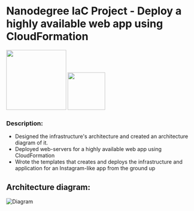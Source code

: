 # Nanodegree IaC Project - Deploy a highly available web app using CloudFormation
<img src="https://cdn.jsdelivr.net/gh/devicons/devicon/icons/amazonwebservices/amazonwebservices-plain-wordmark.svg" width="160" /> <img src="https://static-00.iconduck.com/assets.00/aws-cloudformation-icon-1682x2048-epjafca1.png" width="100" />

### Description:
- Designed the infrastructure's architecture and created an architecture diagram of it.
- Deployed web-servers for a highly available web app using CloudFormation
- Wrote the templates that creates and deploys the infrastructure and application for an Instagram-like app from the ground up


## Architecture diagram:
![Diagram](https://github.com/mostafaibrahim24/highavailability-webapp-nanodegree-project/blob/main/Diagram.png)
